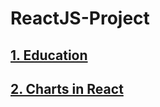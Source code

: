 # ReactJS-Project #

## [1. Education]() ##

## [2. Charts in React](https://reacharts.vercel.app/) ##
